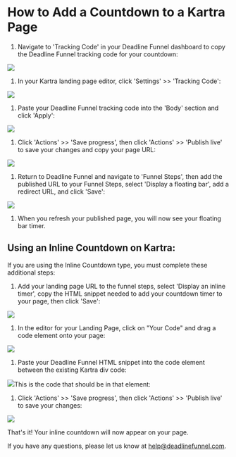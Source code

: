 # How to Add a Countdown to a Kartra Page

1. Navigate to 'Tracking Code' in your Deadline Funnel dashboard to copy the Deadline Funnel tracking code for your countdown:

![](https://s3.amazonaws.com/helpscout.net/docs/assets/53974d6ce4b0c76107b109d1/images/5c7478b904286350d08857c9/file-BieT1BNZ80.png)

1. In your Kartra landing page editor, click 'Settings' &gt;&gt; 'Tracking Code':

![](https://s3.amazonaws.com/helpscout.net/docs/assets/53974d6ce4b0c76107b109d1/images/5ab2d820042863478ea7c407/file-uVV8g34yIN.png)

1. Paste your Deadline Funnel tracking code into the 'Body' section and click 'Apply':

![](https://s3.amazonaws.com/helpscout.net/docs/assets/53974d6ce4b0c76107b109d1/images/5bc0c7a42c7d3a04dd5b9a1b/file-tmnkGi62HS.png)

1. Click 'Actions' &gt;&gt; 'Save progress', then click 'Actions' &gt;&gt; 'Publish live' to save your changes and copy your page URL:

![](https://s3.amazonaws.com/helpscout.net/docs/assets/53974d6ce4b0c76107b109d1/images/5ab2d88c042863478ea7c40d/file-pWZD2euDvv.png)

1. Return to Deadline Funnel and navigate to 'Funnel Steps', then add the published URL to your Funnel Steps, select 'Display a floating bar', add a redirect URL, and click 'Save':

![](https://s3.amazonaws.com/helpscout.net/docs/assets/53974d6ce4b0c76107b109d1/images/5c783c362c7d3a0cb932155e/file-JDPyIgnWsG.png)

1. When you refresh your published page, you will now see your floating bar timer.

## Using an Inline Countdown on Kartra:

If you are using the Inline Countdown type, you must complete these additional steps:

1. Add your landing page URL to the funnel steps, select 'Display an inline timer', copy the HTML snippet needed to add your countdown timer to your page, then click 'Save':

![](https://s3.amazonaws.com/helpscout.net/docs/assets/53974d6ce4b0c76107b109d1/images/5c783cd22c7d3a0cb9321570/file-hMgAYWDhqC.png)

1. In the editor for your Landing Page, click on "Your Code" and drag a code element onto your page:

![](https://s3.amazonaws.com/helpscout.net/docs/assets/53974d6ce4b0c76107b109d1/images/5ab2da712c7d3a56d8873210/file-9h5qj7eoUU.png)

1. Paste your Deadline Funnel HTML snippet into the code element between the existing Kartra div code:

![](https://s3.amazonaws.com/helpscout.net/docs/assets/53974d6ce4b0c76107b109d1/images/5ab2da98042863478ea7c422/file-4l3yBQKnsq.png)This is the code that should be in that element:

1. Click 'Actions' &gt;&gt; 'Save progress', then click 'Actions' &gt;&gt; 'Publish live' to save your changes:

![](https://s3.amazonaws.com/helpscout.net/docs/assets/53974d6ce4b0c76107b109d1/images/5ab2d88c042863478ea7c40d/file-pWZD2euDvv.png)

That's it! Your inline countdown will now appear on your page.

If you have any questions, please let us know at [help@deadlinefunnel.com](mailto:mailto:help@deadlinefunnel.com).

